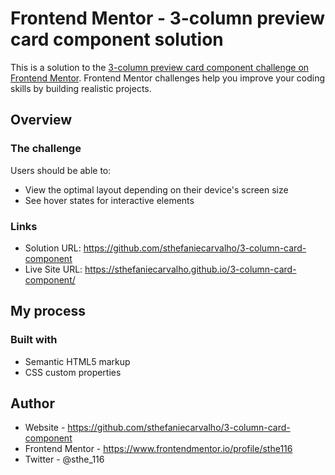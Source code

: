 # Frontend Mentor - 3-column preview card component solution

This is a solution to the [3-column preview card component challenge on Frontend Mentor](https://www.frontendmentor.io/challenges/3column-preview-card-component-pH92eAR2-). Frontend Mentor challenges help you improve your coding skills by building realistic projects. 


## Overview

### The challenge

Users should be able to:

- View the optimal layout depending on their device's screen size
- See hover states for interactive elements


### Links

- Solution URL: https://github.com/sthefaniecarvalho/3-column-card-component
- Live Site URL: https://sthefaniecarvalho.github.io/3-column-card-component/
## My process

### Built with

- Semantic HTML5 markup
- CSS custom properties


## Author

- Website - https://github.com/sthefaniecarvalho/3-column-card-component
- Frontend Mentor - https://www.frontendmentor.io/profile/sthe116
- Twitter - @sthe_116

